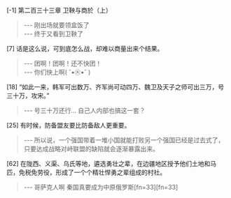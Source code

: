 
[-1] 第二百三十三章 卫鞅与商於（上）
>--- 刚出场就要领盒饭了<br>
>--- 终于又看到卫鞅了<br>

[7] 话是这么说，可到底怎么战，却难以商量出来个结果。
>--- 团啊！团啊！还不快团！<br>
>--- 你们快上啊( ˘•㉨•˘ )<br>

[18] “如此一来，韩军可出数万、齐军尚可动四万、魏卫及天子之师可出三万，号三十万，攻宋。”
>--- 号三十万还行…
自己人内部也搞这一套？<br>

[25] 有时候，防备盟友要比防备敌人更重要。
>--- 所以说，一个强国带着一堆小国就能打败另一个强国已经是过去式了，只要达成战略对峙联盟的缺陷就会逐渐暴露出来。<br>

[62] 在陇西、义渠、乌氏等地，遴选勇壮之辈，在边疆地区授予他们土地和马匹，免税免劳役，形成了一个个精壮悍勇之辈组成的村社。
>--- 哥萨克人啊 秦国真要成为中原俄罗斯[fn=33][fn=33]<br>
